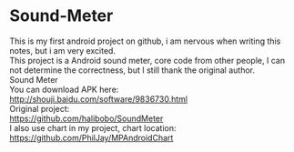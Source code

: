 # Sound-Meter<br/>
This is my first android project on github, i am nervous when writing this notes, but i am very excited.<br/>
This project is a Android sound meter, core code from other people, I can not determine the correctness, but I still thank the original author.<br/>
Sound Meter<br/>
You can download APK here:<br/>
http://shouji.baidu.com/software/9836730.html<br/>
Original project:<br/>
https://github.com/halibobo/SoundMeter<br/>
I also use chart in my project, chart location:<br/>
https://github.com/PhilJay/MPAndroidChart<br/>
